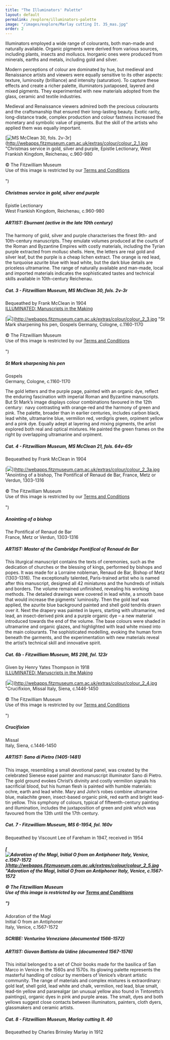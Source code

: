 ```yaml
---
title: "The Illuminators' Palette"
layout: default
permalink: /explore/illuminators-palette
image: "/images/explore/Marlay cutting It. 35_mas.jpg"
order: 2
---
```


Illuminators employed a wide range of colourants, both man-made and naturally available. Organic pigments were derived from various sources, including plants, insects and molluscs. Inorganic ones were produced from minerals, earths and metals, including gold and silver. 

Modern perceptions of colour are dominated by hue, but medieval and Renaissance artists and viewers were equally sensitive to its other aspects: texture, luminosity (brilliance) and intensity (saturation). To capture these effects and create a richer palette, illuminators juxtaposed, layered and mixed pigments. They experimented with new materials adopted from the glass, ceramic and textile industries.

Medieval and Renaissance viewers admired both the precious colourants and the craftsmanship that ensured their long-lasting beauty. Exotic rarity, long-distance trade, complex production and colour fastness increased the monetary and symbolic value of pigments. But the skill of the artists who applied them was equally important. 

[![MS McClean 30, fols. 2v-3r  ](https://fitzmuseum.cam.ac.uk/sites/default/files/colour_2_1.jpg "MS McClean 30, fols. 2v-3r  ")](http://webapps.fitzmuseum.cam.ac.uk/extras/colour/colour_2_1.jpg "Christmas service in gold, silver and purple, Epistle Lectionary, West Frankish Kingdom, Reichenau, c.960-980<br/><br/>&copy; The Fitzwilliam Museum<br/>Use of this image is restricted by our <a href="http://www.fitzmuseum.cam.ac.uk/aboutus/imagelibrary/termsandcondition">Terms and Conditions</a><br/><br/>")

##### Christmas service in gold, silver and purple  
Epistle Lectionary  
West Frankish Kingdom, Reichenau, c.960-980

##### ARTIST: Eburnant (active in the late 10th century)

The harmony of gold, silver and purple characterises the finest 9th- and 10th-century manuscripts. They emulate volumes produced at the courts of the Roman and Byzantine Empires with costly materials, including the Tyrian purple extracted from mollusc shells. Here, the letters are real gold and silver leaf, but the purple is a cheap lichen extract. The orange is red lead, the turquoise azurite blue with lead white, but the dark blue details are priceless ultramarine. The range of naturally available and man-made, local and imported materials indicates the sophisticated tastes and technical skills available in 10th-century Reichenau.

##### Cat. 3 - Fitzwilliam Museum, MS McClean 30, fols. 2v-3r  
Bequeathed by Frank McClean in 1904  
[ILLUMINATED: Manuscripts in the Making](http://www.fitzmuseum.cam.ac.uk/illuminated/manuscript/discover/the-reichenau-epistolary)

[![](https://fitzmuseum.cam.ac.uk/sites/default/files/colour_2_3.jpg)](http://webapps.fitzmuseum.cam.ac.uk/extras/colour/colour_2_3.jpg "St Mark sharpening his pen, Gospels Germany, Cologne, c.1160-1170<br/><br/>&copy; The Fitzwilliam Museum<br/>Use of this image is restricted by our <a href="http://www.fitzmuseum.cam.ac.uk/aboutus/imagelibrary/termsandcondition">Terms and Conditions</a><br/><br/>")

##### St Mark sharpening his pen  
Gospels  
Germany, Cologne, c.1160-1170

The gold letters and the purple page, painted with an organic dye, reflect the enduring fascination with imperial Roman and Byzantine manuscripts. But St Mark’s image displays colour combinations favoured in the 12th century:  navy contrasting with orange-red and the harmony of green and pink. The palette, broader than in earlier centuries, includes carbon black, lead white, ultramarine blue, vermilion red, verdigris green, orpiment yellow and a pink dye. Equally adept at layering and mixing pigments, the artist explored both real and optical mixtures. He painted the green frames on the right by overlapping ultramarine and orpiment.

##### Cat. 4 - Fitzwilliam Museum, MS McClean 21, fols. 64v-65r  
Bequeathed by Frank McClean in 1904

[![](https://fitzmuseum.cam.ac.uk/sites/default/files/colour_2_3a.jpg)](http://webapps.fitzmuseum.cam.ac.uk/extras/colour/colour_2_3a.jpg "Anointing of a bishop, The Pontifical of Renaud de Bar, France, Metz or Verdun, 1303-1316<br/><br/>&copy; The Fitzwilliam Museum<br/>Use of this image is restricted by our <a href="http://www.fitzmuseum.cam.ac.uk/aboutus/imagelibrary/termsandcondition">Terms and Conditions</a><br/><br/>")

##### Anointing of a bishop  
The Pontifical of Renaud de Bar                         
France, Metz or Verdun, 1303-1316

##### ARTIST: Master of the Cambridge Pontifical of Renaud de Bar

This liturgical manuscript contains the texts of ceremonies, such as the dedication of churches or the blessing of kings, performed by bishops and popes. It was made for a Lorraine nobleman, Renaud de Bar, Bishop of Metz (1303-1316). The exceptionally talented, Paris-trained artist who is named after this manuscript, designed all 42 miniatures and the hundreds of initials and borders. The volume remained unfinished, revealing his working methods. The detailed drawings were covered in lead white, a smooth base that would increase the pigments’ luminosity. Then the gold leaf was applied, the azurite blue background painted and shell gold tendrils drawn over it. Next the drapery was painted in layers, starting with ultramarine, red lead, an insect-derived pink and a purple organic dye – a new material introduced towards the end of the volume. The base colours were shaded in ultramarine and organic glazes, and highlighted with lead white mixed into the main colourants. The sophisticated modelling, evoking the human form beneath the garments, and the experimentation with new materials reveal the artist’s technical skill and innovative spirit. 

##### Cat. 6b - Fitzwilliam Museum, MS 298, fol. 123r  
Given by Henry Yates Thompson in 1918  
[ILLUMINATED: Manuscripts in the Making](http://www.fitzmuseum.cam.ac.uk/illuminated/manuscript/discover/the-pontifical-of-renaud-de-bar)

[![](https://fitzmuseum.cam.ac.uk/sites/default/files/colour_2_4.jpg)](http://webapps.fitzmuseum.cam.ac.uk/extras/colour/colour_2_4.jpg "Crucifixion, Missal Italy, Siena, c.1446-1450<br/><br/>&copy; The Fitzwilliam Museum<br/>Use of this image is restricted by our <a href="http://www.fitzmuseum.cam.ac.uk/aboutus/imagelibrary/termsandcondition">Terms and Conditions</a><br/><br/>")

##### Crucifixion  
Missal  
Italy, Siena, c.1446-1450

##### ARTIST: Sano di Pietro (1405-1481) 

This image, resembling a small devotional panel, was created by the celebrated Sienese easel painter and manuscript illuminator Sano di Pietro. The gold ground evokes Christ’s divinity and costly vermilion signals his sacrificial blood, but his human flesh is painted with humble materials: ochre, earth and lead white. Mary and John’s robes combine ultramarine blue, malachite green, insect-based organic pink, red earth and bright lead-tin yellow. This symphony of colours, typical of fifteenth-century painting and illumination, includes the juxtaposition of green and pink which was favoured from the 13th until the 17th century.

##### Cat. 7 - Fitzwilliam Museum, MS 6-1954, fol. 160v  
Bequeathed by Viscount Lee of Fareham in 1947, received in 1954

##### [![Adoration of the Magi,  Initial O from an Antiphoner  Italy, Venice, c.1567-1572](https://fitzmuseum.cam.ac.uk/sites/default/files/colour_2_5.jpg)](http://webapps.fitzmuseum.cam.ac.uk/extras/colour/colour_2_5.jpg "Adoration of the Magi,  Initial O from an Antiphoner  Italy, Venice, c.1567-1572<br/><br/>&copy; The Fitzwilliam Museum<br/>Use of this image is restricted by our <a href="http://www.fitzmuseum.cam.ac.uk/aboutus/imagelibrary/termsandcondition">Terms and Conditions</a><br/><br/>")  
Adoration of the Magi   
Initial O from an Antiphoner   
Italy, Venice, c.1567-1572

##### SCRIBE: Venturino Veneziano (documented 1566-1572)

##### ARTIST: Giovan Battista da Udine (documented 1567-1576)

This initial belonged to a set of Choir books made for the basilica of San Marco in Venice in the 1560s and 1570s. Its glowing palette represents the masterful handling of colour by members of Venice’s vibrant artistic community. The range of materials and complex mixtures is extraordinary: gold leaf, shell gold, lead white and chalk, vermilion, red lead, blue smalt, lead-tin yellow and pararealgar (an unusual yellow also found in Tintoretto’s paintings), organic dyes in pink and purple areas. The smalt, dyes and both yellows suggest close contacts between illuminators, painters, cloth dyers, glassmakers and ceramic artists. 

##### Cat. 8 - Fitzwilliam Museum, Marlay cutting It. 40  
Bequeathed by Charles Brinsley Marlay in 1912
